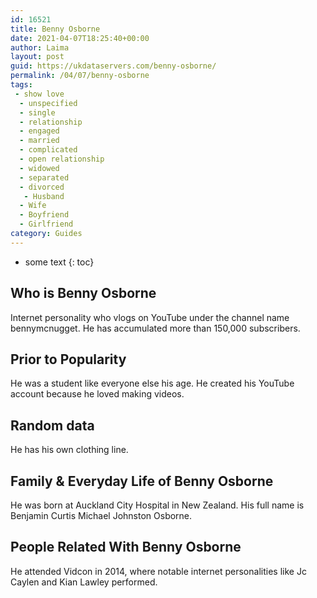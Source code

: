 ```yaml
---
id: 16521
title: Benny Osborne
date: 2021-04-07T18:25:40+00:00
author: Laima
layout: post
guid: https://ukdataservers.com/benny-osborne/
permalink: /04/07/benny-osborne
tags:
 - show love
  - unspecified
  - single
  - relationship
  - engaged
  - married
  - complicated
  - open relationship
  - widowed
  - separated
  - divorced
   - Husband
  - Wife
  - Boyfriend
  - Girlfriend
category: Guides
---
```


* some text
{: toc}


## Who is Benny Osborne
                  
                  
                  
Internet personality who vlogs on YouTube under the channel name bennymcnugget. He has accumulated more than 150,000 subscribers.
                  
              
            
              
            
                
                
                
## Prior to Popularity
                  
                  
                  
He was a student like everyone else his age. He created his YouTube account because he loved making videos.
                  
              
            
              
            
                
                
                
## Random data
                  
                  
                  
He has his own clothing line.
                  
              
            
              
            
                
                
                
## Family & Everyday Life of Benny Osborne
                  
                  
                  
He was born at Auckland City Hospital in New Zealand. His full name is Benjamin Curtis Michael Johnston Osborne.
                  
              
            
              
            
                
                
                
## People Related With Benny Osborne
                  
                  
                  
He attended Vidcon in 2014, where notable internet personalities like Jc Caylen and Kian Lawley performed.
                  
              
            
              
            
                
              
            
              
              
            
            
              
            
          
          
          